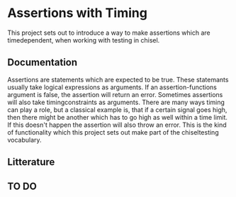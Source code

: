 # Assertions with Timing
This project sets out to introduce a way to make assertions which are timedependent, when working with testing in chisel.

## Documentation
Assertions are statements which are expected to be true. These statemants usually take logical expressions as arguments.
If an assertion-functions argument is false, the assertion will return an error. Sometimes assertions will also take timingconstraints as
arguments. There are many ways timing can play a role, but a classical example is, that if a certain signal goes high, then there might be another
which has to go high as well within a time limit. If this doesn't happen the assertion will also throw an error. This is the kind of functionality which this project sets out make part of the chiseltesting vocabulary.

## Litterature

## TO DO
